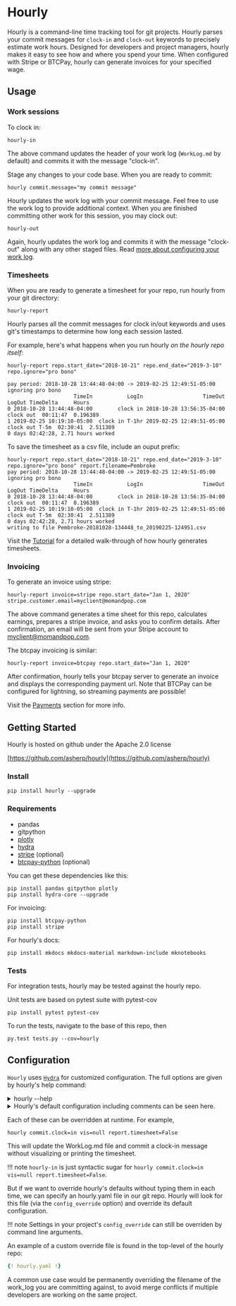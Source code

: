 # Hourly
Hourly is a command-line time tracking tool for git projects. Hourly parses your commit messages for `clock-in` and `clock-out` keywords to precisely estimate work hours. Designed for developers and project managers, hourly makes it easy to see how and where you spend your time. When configured with Stripe or BTCPay, hourly can generate invoices for your specified wage.

## Usage

### Work sessions

To clock in:
```console
hourly-in
```
The above command updates the header of your work log (`WorkLog.md` by default) and commits it with the message "clock-in". 

Stage any changes to your code base. When you are ready to commit:

```console
hourly commit.message="my commit message"
```

Hourly updates the work log with your commit message. Feel free to use the work log to provide additional context.
When you are finished committing other work for this session, you may clock out:

```console
hourly-out
```

Again, hourly updates the work log and commits it with the message "clock-out" along with any other staged files. Read [more
about configuring your work log](WorkLog.md).

### Timesheets

When you are ready to generate a timesheet for your repo, run hourly from your git directory:

```console
hourly-report
```
Hourly parses all the commit messages for clock in/out keywords and uses git's timestamps to determine how long each session lasted.

For example, here's what happens when you run hourly *on the hourly repo itself*:

```console
hourly-report repo.start_date="2018-10-21" repo.end_date="2019-3-10" repo.ignore="pro bono"

pay period: 2018-10-28 13:44:48-04:00 -> 2019-02-25 12:49:51-05:00
ignoring pro bono
                     TimeIn           LogIn                   TimeOut          LogOut TimeDelta     Hours
0 2018-10-28 13:44:48-04:00        clock in 2018-10-28 13:56:35-04:00       clock out  00:11:47  0.196389
1 2019-02-25 10:19:10-05:00  clock in T-1hr 2019-02-25 12:49:51-05:00  clock out T-5m  02:30:41  2.511389
0 days 02:42:28, 2.71 hours worked
```

To save the timesheet as a csv file, include an ouput prefix:

```console
hourly-report repo.start_date="2018-10-21" repo.end_date="2019-3-10" repo.ignore="pro bono" report.filename=Pembroke
pay period: 2018-10-28 13:44:48-04:00 -> 2019-02-25 12:49:51-05:00
ignoring pro bono
                     TimeIn           LogIn                   TimeOut          LogOut TimeDelta     Hours
0 2018-10-28 13:44:48-04:00        clock in 2018-10-28 13:56:35-04:00       clock out  00:11:47  0.196389
1 2019-02-25 10:19:10-05:00  clock in T-1hr 2019-02-25 12:49:51-05:00  clock out T-5m  02:30:41  2.511389
0 days 02:42:28, 2.71 hours worked
writing to file Pembroke-20181028-134448_to_20190225-124951.csv
```

Visit the [Tutorial](README.ipynb) for a detailed walk-through of how hourly generates timesheets.

### Invoicing

To generate an invoice using stripe:

```console
hourly-report invoice=stripe repo.start_date="Jan 1, 2020" stripe.customer.email=myclient@momandpop.com
```

The above command generates a time sheet for this repo, calculates earnings, prepares a stripe invoice,
and asks you to confirm details. After confirmation, an email will be sent from your Stripe account
to myclient@momandpop.com.

The btcpay invoicing is similar:

```console
hourly-report invoice=btcpay repo.start_date="Jan 1, 2020"
```
After confirmation, hourly tells your btcpay server to generate an invoice and displays the corresponding payment url.
Note that BTCPay can be configured for lightning, so streaming payments are possible!

Visit the [Payments](Payments.md) section for more info.

## Getting Started

Hourly is hosted on github under the Apache 2.0 license

[https://github.com/asherp/hourly](https://github.com/asherp/hourly)

### Install

`pip install hourly --upgrade`


### Requirements

* pandas
* gitpython
* [plotly](https://plot.ly/python/)
* [hydra](https://hydra.cc/docs/intro)
* [stripe](https://github.com/stripe/stripe-python) (optional)
* [btcpay-python](https://btcpayserver.org/) (optional)

You can get these dependencies like this:

```console
pip install pandas gitpython plotly
pip install hydra-core --upgrade
```

For invoicing:

```console
pip install btcpay-python
pip install stripe
```

For hourly's docs:

```console
pip install mkdocs mkdocs-material markdown-include mknotebooks
```

### Tests

For integration tests, hourly may be tested against the hourly repo.

Unit tests are based on pytest suite with pytest-cov

```console
pip install pytest pytest-cov
```
To run the tests, navigate to the base of this repo, then

```console
py.test tests.py --cov=hourly
```

## Configuration

`Hourly` uses [`Hydra`](https://hydra.cc/docs/intro) for customized configuration. The full options are given by hourly's
help command:

<details>
  <summary> hourly --help </summary>

```console
A simple hour tracker for git projects

This application helps users clock in and out of git repos,
as well as generate timesheets for invoicing.

Configure hourly to ignore commits by keyword or hashes

== Configuration groups ==
Compose your configuration from those groups (group=option)

== Config ==
Override anything in the config (foo.bar=value)
commit:
  clock: null
  identity:
  - name
  - email
  message: ''
  tminus: null
compensation: []
config_override: hourly.yaml
invoice: null
payment: null
repo:
  case_sensitive: false
  end_date: null
  errant_clocks: []
  gitdir: .
  ignore: null
  match_logs: false
  start_date: null
report:
  currency: ''
  filename: null
  pandas:
    display:
      max_columns: 10
      max_colwidth: 45
      max_rows: null
      width: 600
  timesheet: true
  wage: null
  work: false
vis:
  frequency: 1 d
  plotly:
    figure:
      margin:
        pad: 0
    plot:
      animation_opts: null
      auto_open: true
      auto_play: true
      config: null
      filename: hourly-work.html
      image: null
      image_filename: plot_image
      include_mathjax: cdn
      include_plotlyjs: cdn
      link_text: Export to plot.ly
      output_type: file
      show_link: false
      validate: true
work_log:
  bullet: '*'
  filename: WorkLog.md
  header_depth: 1

Powered by Hydra (https://hydra.cc)
Use --hydra-help to view Hydra specific help
```
<br>
</details>

<details>
<summary>
Hourly's default configuration including comments can be seen here.
</summary>

```yaml
{! hourly/cli/conf/hourly.yaml !}
```
</details>

Each of these can be overridden at runtime. For example,

`hourly commit.clock=in vis=null report.timesheet=False`

This will update the WorkLog.md file and commit a clock-in message without visualizing or printing the timesheet.

!!! note
    `hourly-in` is just syntactic sugar for `hourly commit.clock=in vis=null report.timesheet=False`.

But if we want to override hourly's defaults without typing them in each time,
we can specify an hourly.yaml file in our git repo. Hourly will look
for this file (via the `config_override` option) and override its default configuration.

!!! note
    Settings in your project's `config_override` can still be overriden by command line arguments.

An example of a custom override file is found in the top-level of the hourly repo:

```yaml
{! hourly.yaml !}
```

A common use case would be permanently overriding the filename of the work_log you are committing against, to avoid
merge conflicts if multiple developers are working on the same project.

